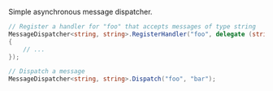 Simple asynchronous message dispatcher.
```csharp
// Register a handler for "foo" that accepts messages of type string
MessageDispatcher<string, string>.RegisterHandler("foo", delegate (string message)
{
    // ...
});

// Dispatch a message
MessageDispatcher<string, string>.Dispatch("foo", "bar");
```
